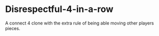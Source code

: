 # Disrespectful-4-in-a-row
A connect 4 clone with the extra rule of being able moving other players pieces. 
